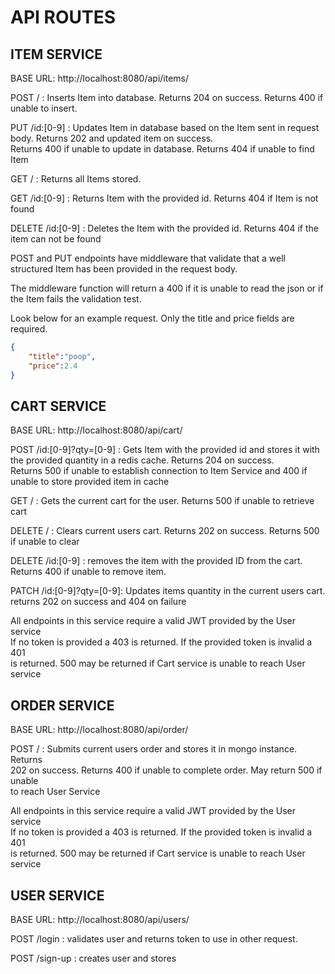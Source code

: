 # API ROUTES



## ITEM SERVICE
BASE URL: http://localhost:8080/api/items/

POST / : Inserts Item into database. Returns 204 on success. Returns 400 if unable to insert.

PUT /id:[0-9] : Updates Item in database based on the Item sent in request body. Returns 202 and updated item on success.<br/> Returns 400 if unable to update in database. Returns 404 if unable to find Item

GET / : Returns all Items stored. 

GET /id:[0-9] : Returns Item with the provided id. Returns 404 if Item is not found

DELETE /id:[0-9] : Deletes the Item with the provided id. Returns 404 if the item can not be found


POST and PUT endpoints have middleware that validate that a well structured Item has been provided in the request body. 

The middleware function will return a 400 if it is unable to read the json or if the Item fails the validation test.

Look below for an example request. Only the title and price fields are required.
```json
{
    "title":"poop",
    "price":2.4
}
```

## CART SERVICE

BASE URL: http://localhost:8080/api/cart/

POST /id:[0-9]?qty=[0-9] : Gets Item with the provided id and stores it with the provided quantity in a redis cache. Returns 204 on success.<br/> Returns 500 if unable to establish connection to Item Service and 400 if unable to store provided item in cache

GET / : Gets the current cart for the user. Returns 500 if unable to retrieve cart

DELETE / : Clears current users cart. Returns 202 on success. Returns 500 if unable to clear

DELETE /id:[0-9] : removes the item with the provided ID from the cart. Returns 400 if unable to remove item.

PATCH /id:[0-9]?qty=[0-9]: Updates items quantity in the current users cart.<br/>
returns 202 on success and 404 on failure

All endpoints in this service require a valid JWT provided by the User service<br/>
If no token is provided a 403 is returned. If the provided token is invalid a 401<br/>
is returned. 500 may be returned if Cart service is unable to reach User service

## ORDER SERVICE

BASE URL: http://localhost:8080/api/order/

POST / : Submits current users order and stores it in mongo instance. Returns<br/>
202 on success. Returns 400 if unable to complete order. May return 500 if unable<br/>
to reach User Service

All endpoints in this service require a valid JWT provided by the User service<br/>
If no token is provided a 403 is returned. If the provided token is invalid a 401<br/>
is returned. 500 may be returned if Cart service is unable to reach User service

## USER SERVICE

BASE URL: http://localhost:8080/api/users/

POST /login : validates user and returns token to use in other request.

POST /sign-up : creates user and stores 
